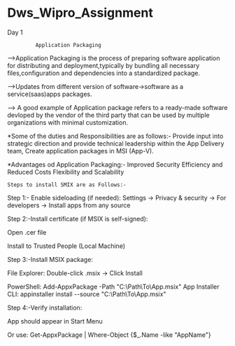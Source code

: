 # Dws_Wipro_Assignment
Day 1


             Application Packaging

-->Application Packaging is the process of preparing software application for distributing and deployment,typically by bundling all necessary files,configuration and dependencies into a    standardized package.

-->Updates from different version of software->software as a service(saas)apps packages.

--> A good example of Application package refers to a ready-made software devloped by the vendor of the third party that can be used by multiple organizations with minimal customization.


*Some of the duties and Responsibilities are as follows:-
Provide input into strategic direction and provide technical leadership within the App Delivery team,
Create application packages in MSI (App-V).

*Advantages od Application Packaging:-
Improved Security
Efficiency and Reduced Costs
Flexibility and Scalability


    Steps to install SMIX are as Follows:-

Step 1:- Enable sideloading (if needed):
Settings → Privacy & security → For developers → Install apps from any source

Step 2:-Install certificate (if MSIX is self-signed):

Open .cer file

Install to Trusted People (Local Machine)

Step 3:-Install MSIX package:

File Explorer: Double-click .msix → Click Install

PowerShell:
Add-AppxPackage -Path "C:\Path\To\App.msix"
App Installer CLI:
appinstaller install --source "C:\Path\To\App.msix"

Step 4:-Verify installation:

App should appear in Start Menu

Or use:
Get-AppxPackage | Where-Object {$_.Name -like "AppName"}
